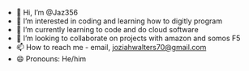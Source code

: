 - 👋 Hi, I’m @Jaz356
- 👀 I’m interested in coding and learning how to digitly program
- 🌱 I’m currently learning to code and do cloud software
- 💞️ I’m looking to collaborate on projects with amazon and somos F5
- 📫 How to reach me - email, joziahwalters70@gmail.com
- 😄 Pronouns: He/him


<!---
Jaz356/Jaz356 is a ✨ special ✨ repository because its `README.md` (this file) appears on your GitHub profile.
You can click the Preview link to take a look at your changes.
--->

